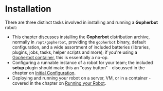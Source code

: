 # Installation

There are three distinct tasks involved in installing and running a **Gopherbot** robot:

* This chapter discusses installing the **Gopherbot** distribution archive, normally in `/opt/gopherbot`, providing the `gopherbot` binary, default configuration, and a wide assortment of included batteries (libraries, plugins, jobs, tasks, helper scripts and more); if you're using a [Gopherbot container](https://hub.docker.com/r/lnxjedi/gopherbot), this is essentially a no-op.
* Configuring a runnable instance of a robot for your team; the included **setup** plugin should make this an "easy button" - discussed in the chapter on [Initial Configuration](RobotInstall.md).
* Deploying and running your robot on a server, VM, or in a container - covered in the chapter on [Running your Robot](RunRobot.md).
